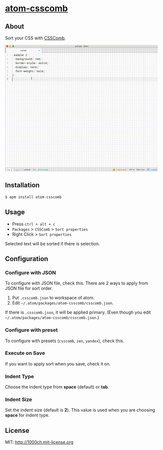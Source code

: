 # [atom-csscomb](https://atom.io/packages/atom-csscomb)

## About

Sort your CSS with [CSSComb](https://github.com/csscomb/csscomb.js).

![atom-csscomb demo](https://raw.githubusercontent.com/1000ch/atom-csscomb/master/atom-csscomb.gif)

## Installation

```bash
$ apm install atom-csscomb
```

## Usage

- Press `ctrl + alt + c`
- `Packages` > `CSSComb` > `Sort properties`
- Right Click > `Sort properties`

Selected text will be sorted if there is selection.

## Configuration

### Configure with JSON

To configure with JSON file, check this.
There are 2 ways to apply from JSON file for sort order.

1. Put `.csscomb.json` to workspace of atom.
2. Edit `~/.atom/packages/atom-csscomb/csscomb.json`.

If there is `.csscomb.json`, it will be applied primary. 
(Even though you edit `~/.atom/packages/atom-csscomb/csscomb.json`.)

### Configure with preset

To configure with presets (`csscomb`, `zen`, `yandex`), check this.

### Execute on Save

If you want to apply sort when you save, check it on.

### Indent Type

Choose the indent type from **space** (default) or **tab**.

### Indent Size

Set the indent size (default is **2**). This value is used when you are choosing **space** for indent type.

## License

MIT: http://1000ch.mit-license.org
